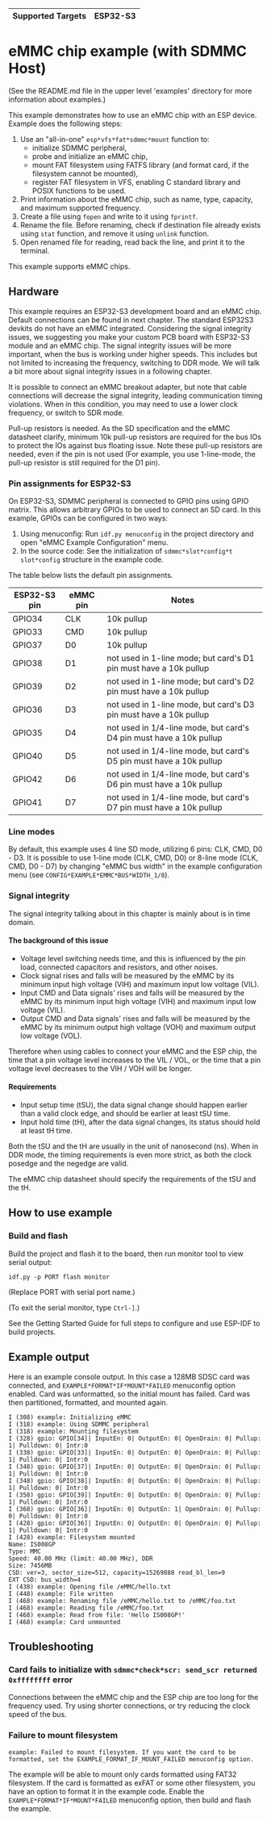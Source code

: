 | Supported Targets | ESP32-S3 |
| ----------------- | -------- |

# eMMC chip example (with SDMMC Host)

(See the README.md file in the upper level 'examples' directory for more information about examples.)

This example demonstrates how to use an eMMC chip with an ESP device. Example does the following steps:

1. Use an "all-in-one" `esp*vfs*fat*sdmmc*mount` function to:
    - initialize SDMMC peripheral,
    - probe and initialize an eMMC chip,
    - mount FAT filesystem using FATFS library (and format card, if the filesystem cannot be mounted),
    - register FAT filesystem in VFS, enabling C standard library and POSIX functions to be used.
2. Print information about the eMMC chip, such as name, type, capacity, and maximum supported frequency.
3. Create a file using `fopen` and write to it using `fprintf`.
4. Rename the file. Before renaming, check if destination file already exists using `stat` function, and remove it using `unlink` function.
5. Open renamed file for reading, read back the line, and print it to the terminal.

This example supports eMMC chips.


## Hardware

This example requires an ESP32-S3 development board and an eMMC chip. Default connections can be found in next chapter. The standard ESP32S3 devkits do not have an eMMC integrated. Considering the signal integrity issues, we suggesting you make your custom PCB board with ESP32-S3 module and an eMMC chip. The signal integrity issues will be more important, when the bus is working under higher speeds. This includes but not limited to increasing the frequency, switching to DDR mode. We will talk a bit more about signal integrity issues in a following chapter.

It is possible to connect an eMMC breakout adapter, but note that cable connections will decrease the signal integrity, leading communication timing violations. When in this condition, you may need to use a lower clock frequency, or switch to SDR mode.

Pull-up resistors is needed. As the SD specification and the eMMC datasheet clarify, minimum 10k pull-up resistors are required for the bus IOs to protect the IOs against bus floating issue. Note these pull-up resistors are needed, even if the pin is not used (For example, you use 1-line-mode, the pull-up resistor is still required for the D1 pin).


### Pin assignments for ESP32-S3

On ESP32-S3, SDMMC peripheral is connected to GPIO pins using GPIO matrix. This allows arbitrary GPIOs to be used to connect an SD card. In this example, GPIOs can be configured in two ways:

1. Using menuconfig: Run `idf.py menuconfig` in the project directory and open "eMMC Example Configuration" menu.
2. In the source code: See the initialization of ``sdmmc*slot*config*t slot*config`` structure in the example code.

The table below lists the default pin assignments.

ESP32-S3 pin  |  eMMC pin   | Notes
--------------|-------------|------------
GPIO34        | CLK         | 10k pullup
GPIO33        | CMD         | 10k pullup
GPIO37        | D0          | 10k pullup
GPIO38        | D1          | not used in 1-line mode; but card's D1 pin must have a 10k pullup
GPIO39        | D2          | not used in 1-line mode; but card's D2 pin must have a 10k pullup
GPIO36        | D3          | not used in 1-line mode, but card's D3 pin must have a 10k pullup
GPIO35        | D4          | not used in 1/4-line mode, but card's D4 pin must have a 10k pullup
GPIO40        | D5          | not used in 1/4-line mode, but card's D5 pin must have a 10k pullup
GPIO42        | D6          | not used in 1/4-line mode, but card's D6 pin must have a 10k pullup
GPIO41        | D7          | not used in 1/4-line mode, but card's D7 pin must have a 10k pullup


### Line modes

By default, this example uses 4 line SD mode, utilizing 6 pins: CLK, CMD, D0 - D3. It is possible to use 1-line mode (CLK, CMD, D0) or 8-line mode (CLK, CMD, D0 - D7) by changing "eMMC bus width" in the example configuration menu (see `CONFIG*EXAMPLE*EMMC*BUS*WIDTH_1/8`).


### Signal integrity

The signal integrity talking about in this chapter is mainly about is in time domain.

#### The background of this issue

- Voltage level switching needs time, and this is influenced by the pin load, connected capacitors and resistors, and other noises.
- Clock signal rises and falls will be measured by the eMMC by its minimum input high voltage (VIH) and maximum input low voltage (VIL).
- Input CMD and Data signals' rises and falls will be measured by the eMMC by its minimum input high voltage (VIH) and maximum input low voltage (VIL).
- Output CMD and Data signals' rises and falls will be measured by the eMMC by its minimum output high voltage (VOH) and maximum output low voltage (VOL).

Therefore when using cables to connect your eMMC and the ESP chip, the time that a pin voltage level increases to the VIL / VOL, or the time that a pin voltage level decreases to the VIH / VOH will be longer.

#### Requirements

- Input setup time (tSU), the data signal change should happen earlier than a valid clock edge, and should be earlier at least tSU time.
- Input hold time (tH), after the data signal changes, its status should hold at least tH time.

Both the tSU and the tH are usually in the unit of nanosecond (ns). When in DDR mode, the timing requirements is even more strict, as both the clock posedge and the negedge are valid.

The eMMC chip datasheet should specify the requirements of the tSU and the tH.


## How to use example

### Build and flash

Build the project and flash it to the board, then run monitor tool to view serial output:

```
idf.py -p PORT flash monitor
```

(Replace PORT with serial port name.)

(To exit the serial monitor, type ``Ctrl-]``.)

See the Getting Started Guide for full steps to configure and use ESP-IDF to build projects.


## Example output

Here is an example console output. In this case a 128MB SDSC card was connected, and `EXAMPLE*FORMAT*IF*MOUNT*FAILED` menuconfig option enabled. Card was unformatted, so the initial mount has failed. Card was then partitioned, formatted, and mounted again.

```
I (308) example: Initializing eMMC
I (318) example: Using SDMMC peripheral
I (318) example: Mounting filesystem
I (328) gpio: GPIO[34]| InputEn: 0| OutputEn: 0| OpenDrain: 0| Pullup: 1| Pulldown: 0| Intr:0
I (338) gpio: GPIO[33]| InputEn: 0| OutputEn: 0| OpenDrain: 0| Pullup: 1| Pulldown: 0| Intr:0
I (348) gpio: GPIO[37]| InputEn: 0| OutputEn: 0| OpenDrain: 0| Pullup: 1| Pulldown: 0| Intr:0
I (348) gpio: GPIO[38]| InputEn: 0| OutputEn: 0| OpenDrain: 0| Pullup: 1| Pulldown: 0| Intr:0
I (358) gpio: GPIO[39]| InputEn: 0| OutputEn: 0| OpenDrain: 0| Pullup: 1| Pulldown: 0| Intr:0
I (368) gpio: GPIO[36]| InputEn: 0| OutputEn: 1| OpenDrain: 0| Pullup: 0| Pulldown: 0| Intr:0
I (428) gpio: GPIO[36]| InputEn: 0| OutputEn: 0| OpenDrain: 0| Pullup: 1| Pulldown: 0| Intr:0
I (428) example: Filesystem mounted
Name: IS008GP
Type: MMC
Speed: 40.00 MHz (limit: 40.00 MHz), DDR
Size: 7456MB
CSD: ver=3, sector_size=512, capacity=15269888 read_bl_len=9
EXT CSD: bus_width=4
I (438) example: Opening file /eMMC/hello.txt
I (448) example: File written
I (468) example: Renaming file /eMMC/hello.txt to /eMMC/foo.txt
I (468) example: Reading file /eMMC/foo.txt
I (468) example: Read from file: 'Hello IS008GP!'
I (468) example: Card unmounted
```

## Troubleshooting

### Card fails to initialize with `sdmmc*check*scr: send_scr returned 0xffffffff` error

Connections between the eMMC chip and the ESP chip are too long for the frequency used. Try using shorter connections, or try reducing the clock speed of the bus.

### Failure to mount filesystem

```
example: Failed to mount filesystem. If you want the card to be formatted, set the EXAMPLE_FORMAT_IF_MOUNT_FAILED menuconfig option.
```
The example will be able to mount only cards formatted using FAT32 filesystem. If the card is formatted as exFAT or some other filesystem, you have an option to format it in the example code. Enable the `EXAMPLE*FORMAT*IF*MOUNT*FAILED` menuconfig option, then build and flash the example.
